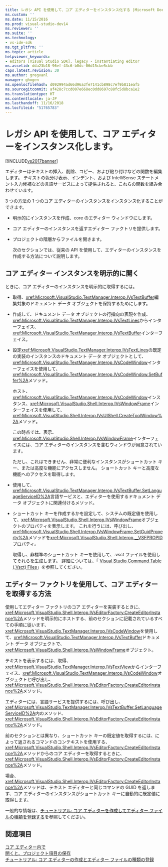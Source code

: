 ```yaml
---
title: レガシ API を使用して、コア エディターをインスタンス化する |Microsoft Docs
ms.custom: ''
ms.date: 11/15/2016
ms.prod: visual-studio-dev14
ms.reviewer: ''
ms.suite: ''
ms.technology:
- vs-ide-sdk
ms.tgt_pltfrm: ''
ms.topic: article
helpviewer_keywords:
- editors [Visual Studio SDK], legacy - instantiating editor
ms.assetid: dda23b18-96ef-43c6-b0dc-06d15cbe5cbb
caps.latest.revision: 30
ms.author: gregvanl
manager: ghogen
ms.openlocfilehash: d092994ad66d96a3fe7141cb898c7ef9b811eaf5
ms.sourcegitcommit: af428c7ccd007e668ec0dd8697c88fc5d8bca1e2
ms.translationtype: HT
ms.contentlocale: ja-JP
ms.lasthandoff: 11/16/2018
ms.locfileid: "51765783"
---
```

# <a name="instantiating-the-core-editor-by-using-the-legacy-api"></a>レガシ API を使用して、コア エディターをインスタンス化します。
[!INCLUDE[vs2017banner](../includes/vs2017banner.md)]

エディターはテキストの挿入、削除、コピー、および貼り付けなどの関数を編集します。 テキストの色分け表示、インデント、および IntelliSense ステートメント入力候補などの言語サービスによって提供されると、これらの関数を組み合わせています。  
  
 3 つの方法の 1 つのコア エディターのインスタンスをインスタンス化することができます。  
  
- 明示的にインスタンスを作成、core のエディター ウィンドウにします。  
  
- コア エディターのインスタンスを返すエディター ファクトリを提供します。  
  
- プロジェクトの階層からファイルを開きます。  
  
  次のセクションでは、従来の API を使用して、エディターのインスタンスを作成する方法について説明します。  
  
## <a name="explicitly-opening-a-core-editor-instance"></a>コア エディター インスタンスを明示的に開く  
 ときに、コア エディターのインスタンスを明示的に取得するには。  
  
- 取得、<xref:Microsoft.VisualStudio.TextManager.Interop.IVsTextBuffer>編集対象のドキュメント データ オブジェクトを保持するためにします。  
  
- 作成して、ドキュメント データ オブジェクトの行指向の表現を作成、<xref:Microsoft.VisualStudio.TextManager.Interop.IVsTextLines>からインターフェイス、<xref:Microsoft.VisualStudio.TextManager.Interop.IVsTextBuffer>インターフェイス。  
  
- 設定<xref:Microsoft.VisualStudio.TextManager.Interop.IVsTextLines>の既定の実装のインスタンスのドキュメント データ オブジェクトとして、<xref:Microsoft.VisualStudio.TextManager.Interop.IVsCodeWindow>インターフェイスを使用して、<xref:Microsoft.VisualStudio.TextManager.Interop.IVsCodeWindow.SetBuffer%2A>メソッド。  
  
   ホスト、<xref:Microsoft.VisualStudio.TextManager.Interop.IVsCodeWindow>インスタンス、<xref:Microsoft.VisualStudio.Shell.Interop.IVsWindowFrame>インターフェイスを使用して、<xref:Microsoft.VisualStudio.Shell.Interop.IVsUIShell.CreateToolWindow%2A>メソッド。  
  
  この時点では、表示、<xref:Microsoft.VisualStudio.Shell.Interop.IVsWindowFrame>インターフェイスには、コア エディターのインスタンスを含むウィンドウが用意されています。  
  
  ただし、これはできません、非常に便利なインスタンスがショートカット キー、または高度な機能にアクセスしません。 ショートカット キーと高度な機能へのアクセスを取得します。  
  
- 使用して、<xref:Microsoft.VisualStudio.TextManager.Interop.IVsTextBuffer.SetLanguageServiceID%2A>言語サービスと、エディターを使用するドキュメント データ オブジェクトに関連付けるメソッド。  
  
- ショートカット キーを作成するかを設定して、システムの既定値を使用して、<xref:Microsoft.VisualStudio.Shell.Interop.IVsWindowFrame>オブジェクトのプロパティを表示します。 これを行うには、呼び出し、<xref:Microsoft.VisualStudio.Shell.Interop.IVsWindowFrame.SetGuidProperty%2A>メソッドを<xref:Microsoft.VisualStudio.Shell.Interop.__VSFPROPID>プロパティ。  
  
   取得し、非標準のショートカット キーを使用して、.vsct ファイルを使用してそれらを生成します。 詳細については、「 [Visual Studio Command Table (.Vsct) Files](../extensibility/internals/visual-studio-command-table-dot-vsct-files.md)」を参照してください。  
  
## <a name="how-to-use-an-editor-factory-to-obtain-the-core-editor"></a>エディター ファクトリを使用して、コア エディターを取得する方法  
 使用してエディター ファクトリのコア エディターを実装するときに、<xref:Microsoft.VisualStudio.Shell.Interop.IVsEditorFactory.CreateEditorInstance%2A>メソッドを明示的にホストする、前のセクションに記載されているすべての手順に従います、<xref:Microsoft.VisualStudio.TextManager.Interop.IVsCodeWindow>を使用して、<xref:Microsoft.VisualStudio.TextManager.Interop.IVsTextBuffer>ドキュメント データ オブジェクトで、<xref:Microsoft.VisualStudio.Shell.Interop.IVsWindowFrame>オブジェクト。  
  
 テキストを表示するには、取得、<xref:Microsoft.VisualStudio.TextManager.Interop.IVsTextView>からインターフェイス、<xref:Microsoft.VisualStudio.TextManager.Interop.IVsCodeWindow>オブジェクトと呼び出し、<xref:Microsoft.VisualStudio.Shell.Interop.IVsEditorFactory.CreateEditorInstance%2A>メソッド。  
  
 エディターには、言語サービスを提供するには、呼び出し、<xref:Microsoft.VisualStudio.TextManager.Interop.IVsTextBuffer.SetLanguageServiceID%2A>内のメソッド、<xref:Microsoft.VisualStudio.Shell.Interop.IVsEditorFactory.CreateEditorInstance%2A>メソッド。  
  
 前のセクションとは異なり、ショートカット キーの既定値を取得するには、によって返されるコマンドのコンテキストを使用する、<xref:Microsoft.VisualStudio.Shell.Interop.IVsEditorFactory.CreateEditorInstance%2A>メソッドからのコア エディターを取得するときに、<xref:Microsoft.VisualStudio.Shell.Interop.IVsEditorFactory.CreateEditorInstance%2A>メソッド。  
  
 場合、<xref:Microsoft.VisualStudio.Shell.Interop.IVsEditorFactory.CreateEditorInstance%2A>メソッドは、テキスト エディターと同じコマンドの GUID を返します、コア エディターのインスタンスがショートカット キーに自動的に既定値に取得します。  
  
 一般的な情報は、[チュートリアル: コア エディターを作成してエディター ファイルの種類を登録する](../extensibility/walkthrough-creating-a-core-editor-and-registering-an-editor-file-type.md)を参照してください。  
  
## <a name="see-also"></a>関連項目  
 [コア エディター内で](../extensibility/inside-the-core-editor.md)   
 [開くと、プロジェクト項目の保存](../extensibility/internals/opening-and-saving-project-items.md)   
 [チュートリアル: コア エディターの作成とエディター ファイルの種類の登録](../extensibility/walkthrough-creating-a-core-editor-and-registering-an-editor-file-type.md)

